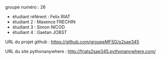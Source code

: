 groupe numéro : 26

* étudiant référent : Felix RIAT
* étudiant 2 : Maxence FRECHIN
* étudiant 3 : Simon NICOD
* étudiant 4 : Gaetan JOBST

URL du projet github : https://github.com/groupeMFSG/s2sae345

URL du site pythonanywhere : http://friats2sae345.pythonanywhere.com/

